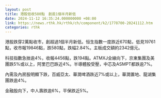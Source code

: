 ```yaml
---
layout: post
title: 港股低收580點　創逾1個半月新低
date: 2024-11-12 16:35:24.000000000 +08:00
link: https://news.rthk.hk/rthk/ch/component/k2/1778700-20241112.htm
categories: rthk
---
```


港股跌穿2萬點收市，創超過1個半月新低。恒生指數一度跌近670點，低見19761點，收市報19846點，跌580點，跌幅2.84%。主板成交額約2342億元。

科技指數急挫逾4%，收報4456點，跌194點。ATMXJ全線向下，京東集團及美團跌5%或以上，阿里巴巴跌近4%。半導體股受壓，中芯及ASMPT都跌逾7%。

內需及內房股明顯下跌，百威亞太、華潤啤酒跌近7%或以上，華潤置地、龍湖集團跌逾4%。

金融股向下，中人壽跌逾6%，平保跌近5%。

